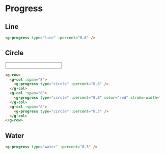 # Progress

<script setup>
import {ref} from 'vue';
import { GProgress } from '../../src/components/progress'
import { GRow } from '../../src/components/row'
import { GCol } from '../../src/components/col'
const percent = ref(0.6);
</script>

## Line

<g-progress type="line" :percent="0.6"/>

```html
<g-progress type="line" :percent="0.6" />
```

## Circle

<input v-model="percent">
<g-row>
  <g-col :span="8">
    <g-progress type="circle" :percent="percent"/>
  </g-col>
  <g-col :span="8">
    <g-progress type="circle" :percent="percent" color="red" stroke-width="5"/>
  </g-col>
  <g-col :span="8">
    <g-progress type="circle" :percent="percent"/>
  </g-col>
</g-row>

```html
<g-row>
  <g-col :span="8">
    <g-progress type="circle" :percent="0.6" />
  </g-col>
  <g-col :span="8">
    <g-progress type="circle" :percent="0.8" color="red" stroke-width="5" />
  </g-col>
  <g-col :span="8">
    <g-progress type="circle" :percent="0.5" />
  </g-col>
</g-row>
```

## Water

<g-progress type="water" :percent="0.5"/>

```html
<g-progress type="water" :percent="0.5" />
```
